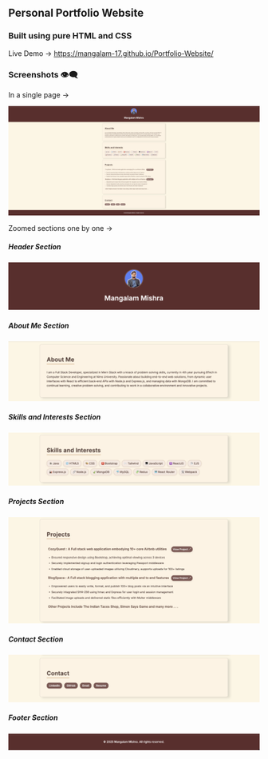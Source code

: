 ## Personal Portfolio Website
### Built using pure HTML and CSS

Live Demo -> https://mangalam-17.github.io/Portfolio-Website/

### Screenshots 👁️‍🗨️

In a single page ->

![Complete Portfolio](https://github.com/Mangalam-17/Vault-Of-Codes-Internship-2025/blob/f67283012e3a8d2515e1758d7d3d65ea9a2598ff/Assignment-1/Complete.png)

Zoomed sections one by one ->

##### Header Section

![Header Section](https://github.com/Mangalam-17/Portfolio-Website/blob/df020292892bd30e3301fd3eda9f2bbfd5be08e0/Screenshots/Header.png)

##### About Me Section

![About Me Section](https://github.com/Mangalam-17/Portfolio-Website/blob/d09d9766c17b66253168dd3ac70221e70b0df284/Screenshots/AboutMe.png)

##### Skills and Interests Section

![Skills and Interests Section](https://github.com/Mangalam-17/Portfolio-Website/blob/d09d9766c17b66253168dd3ac70221e70b0df284/Screenshots/Skills%26Interests.png)

##### Projects Section

![Projects Section](https://github.com/Mangalam-17/Portfolio-Website/blob/d09d9766c17b66253168dd3ac70221e70b0df284/Screenshots/Projects.png)

##### Contact Section

![Contact Section](https://github.com/Mangalam-17/Portfolio-Website/blob/d09d9766c17b66253168dd3ac70221e70b0df284/Screenshots/Contacts.png)

##### Footer Section

![Footer Section](https://github.com/Mangalam-17/Portfolio-Website/blob/d09d9766c17b66253168dd3ac70221e70b0df284/Screenshots/Footer.png)